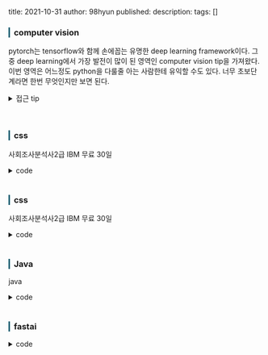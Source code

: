 title: 2021-10-31
author: 98hyun
published: 
description: 
tags: []

<h3 style="border-left: solid 3px #0E6073;"><span style="background-color:#2e3f59"></span> &nbsp; computer vision </h3>

pytorch는 tensorflow와 함께 손에꼽는 유명한 deep learning framework이다. 그 중 deep learning에서 가장 발전이 많이 된 영역인 computer vision tip을 가져왔다. 이번 영역은 어느정도 python을 다룰줄 아는 사람한테 유익할 수도 있다. 너무 초보단계라면 한번 무엇인지만 보면 된다.

<details><summary>접근 tip</summary><blockquote><pre><code>

## 공통 형태. 
## 1. library 불러오기
## 2. parameter 및 변수 정리
## 3. train, target 나누기
## 4. 검증 및 테스트 데이터 만들기 ( transform 하려면 하기. )
## 5. 모델 및 optimizer, loss 등 정의하기
## 6. 훈련 및 결과 보기

## 1. tabular 형태의 픽셀 데이터 
## 차원만 신경써서 데이터셋을 만들어주면 된다.
## Dataset으로 만든 후, DataLoader로 변환. 

## 2. 이미지 데이터
## 이미지 폴더 경로에 신경쓴다. 
</code></pre></blockquote></details>

<br>

<h3 style="border-left: solid 3px #0E6073;"><span style="background-color:#2e3f59"></span> &nbsp; css </h3>

사회조사분석사2급 
IBM 무료 30일 

<details><summary>code</summary><blockquote><pre><code>
</code></pre></blockquote></details>

<br>

<h3 style="border-left: solid 3px #0E6073;"><span style="background-color:#2e3f59"></span> &nbsp; css </h3>

사회조사분석사2급 
IBM 무료 30일 

<details><summary>code</summary><blockquote><pre><code>
</code></pre></blockquote></details>

<br>

<h3 style="border-left: solid 3px #0E6073;"><span style="background-color:#2e3f59"></span> &nbsp; Java </h3>

java

<details><summary>code</summary><blockquote><pre><code>
</code></pre></blockquote></details>

<br>

<h3 style="border-left: solid 3px #0E6073;"><span style="background-color:#2e3f59"></span> &nbsp; fastai </h3>

<details><summary>code</summary><blockquote><pre><code>

## 
</code></pre></blockquote></details>

<br>